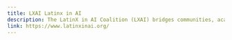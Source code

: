 ```yaml
---
title: LXAI Latinx in AI
description: The LatinX in AI Coalition (LXAI) bridges communities, academics, industry, and politicians working to further AI innovation and resources for LatinX individuals globally. We host research workshops at AI academic conferences, drive and support research, development, and infrastructure programs to boost innovation and capabilities of Latin Americans working in Artificial Intelligence.
link: https://www.latinxinai.org/
---
```

